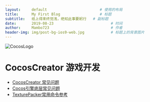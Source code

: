 ```yaml
---
layout:     default                        # 使用的布局
title:      My First Blog                  # 标题
subtitle:   纸上得来终觉浅，绝知此事要躬行   # 副标题
date:       2019-08-23                          # 时间
author:     Mambo723                            # 作者
header-img: img/post-bg-ios9-web.jpg            # 标题上的背景图片
---
```


![CocosLogo](https://www.cocos.com/wp-content/themes/cocos/image/logo.png)
# CocosCreator 游戏开发
*  [CocosCreator 常见问题](CocosCreator常见问题)
*  [Cocos引擎底层常见问题](Cocos引擎底层常见问题)
*  [TexturePacker常用命令参考](TexturePacker常用命令参考)